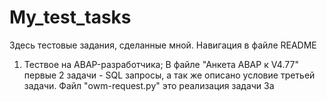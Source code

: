 # My_test_tasks
Здесь тестовые задания, сделанные мной. Навигация в файле README

1. Тествое на ABAP-разработчика;
В файле "Анкета ABAP к V4.77" первые 2 задачи - SQL запросы, а так же описано условие третьей задачи. Файл "owm-request.py" это реализация задачи 3а
